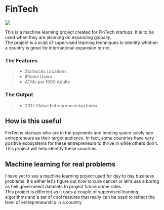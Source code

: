 
# FinTech 
![](https://i.pinimg.com/564x/47/bf/d4/47bfd43db065cd3bc2bf247b2d162020.jpg)


This is a machine learning project created for FinTech startups. It is to be used when they are planning on expanding globally. <br>
The project is a scipt of supervised learning techniques to identify whether a country is great for international expansion or not.

### The Features

> - Starbucks Locations 
> - iPhone Users 
> - ATMs per 1000 Adults

### The Output

> - 2017 Global Entrepreneurship Index

## How is this useful

FinTechs startups who are in the payments and lending space solely see entrepreneurs as their target audience. In fact, some countries have very positive ecosystems for these entrepreneurs to thrive in while others don't. This project will help identify these countries. 

## Machine learning for real problems

 I have yet to see a machine learning project used for day to day business problems. It's either let's figure out how to cure cancer or let's use a boring as hell government datasets to project future crime rates. <br>
This project is different as it uses a couple of supervised learning algorithms and a set of cool features that really can be used to reflect the level of entrepreneurship in a country 



